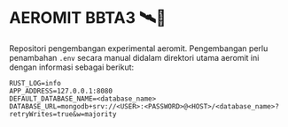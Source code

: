 # AEROMIT BBTA3 🛰🚀
Repositori pengembangan experimental aeromit. Pengembangan perlu penambahan `.env` secara manual
didalam direktori utama aeromit ini dengan informasi sebagai berikut:

```
RUST_LOG=info
APP_ADDRESS=127.0.0.1:8080
DEFAULT_DATABASE_NAME=<database_name>
DATABASE_URL=mongodb+srv://<USER>:<PASSWORD>@<HOST>/<database_name>?retryWrites=true&w=majority
```
